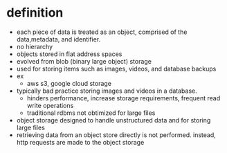 # definition

- each piece of data is treated as an object, comprised of the data,metadata, and identifier.
- no hierarchy
- objects stored in flat address spaces
- evolved from blob (binary large object) storage
- used for storing items such as images, videos, and database backups
- ex
  - aws s3, google cloud storage
- typically bad practice storing images and videos in a database.
  - hinders performance, increase storage requirements, frequent read write operations
  - traditional rdbms not obtimized for large files
- object storage designed to handle unstructured data and for storing large files
- retrieving data from an object store directly is not performed. instead, http requests are made to the object storage
